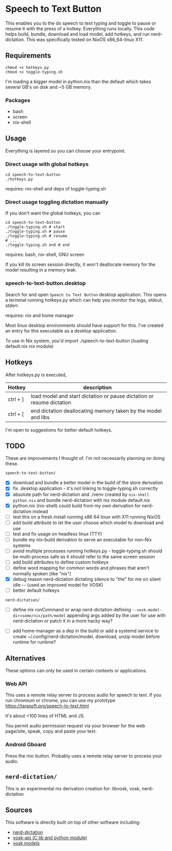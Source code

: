 # Speech to Text Button

This enables you to the do speech to text typing and toggle to pause or resume it with the press of a hotkey.
Everything runs locally. This code helps build, bundle, download and load model, add hotkeys, and run nerd-dictation.
This was specifically tested on NixOS x86_64-linux X11.


## Requirements

```shell
chmod +x hotkeys.py
chmod +x toggle-typing.sh
```

I'm loading a bigger model in python.nix than the default which takes several GB's on disk and ~5 GB memory.

### Packages

- bash
- screen
- nix-shell


## Usage

Everything is layered so you can choose your entrypoint.

### Direct usage with global hotkeys

```shell
cd speech-to-text-button
./hotkeys.py
```

requires: nix-shell and deps of toggle-typing.sh

### Direct usage toggling dictation manually

If you don't want the global hotkeys, you can

```shell
cd speech-to-text-button
./toggle-typing.sh # start
./toggle-typing.sh # pause
./toggle-typing.sh # resume
# ...
./toggle-typing.sh end # end
```

requires: bash, nix-shell, GNU screen

If you kill its screen session directly, it won't deallocate memory for the model resulting in a memory leak.

### speech-to-text-button.desktop

Search for and open `Speech to Text Button` desktop application.
This opens a terminal running hotkeys.py which can help you monitor the logs, stdout, stderr.

requires: nix and home manager

Most linux desktop environments should have support for this. I've created an entry for this executable as
a desktop application.

To use in Nix system, you'd import ./speech-to-text-button (loading default.nix nix module)


## Hotkeys

After hotkeys.py is executed,

| Hotkey   | description                                                           |
|----------|-----------------------------------------------------------------------|
| ctrl + ] | load model and start dictation or pause dictation or resume dictation |
| ctrl + [ | end dictation deallocating memory taken by the model and libs         |

I'm open to suggestions for better default hotkeys.


## TODO

These are improvements I thought of. I'm not necessarily planning on doing these.

`speech-to-text-button/`
- [x] download and bundle a better model in the build of the store derivation
- [x] fix .desktop application - it's not linking to toggle-typing.sh correctly
- [x] absolute path for nerd-dictation and ./venv created by `nix-shell python.nix` and bundle nerd-dictation with nix module default.nix
- [x] python.nix (nix-shell) could build from my own derivation for nerd-dictation instead
- [ ] test this on a fresh install running x86 64 linux with X11 running NixOS
- [ ] add build attribute to let the user choose which model to download and use
- [ ] test and fix usage on headless linux (TTY)
- [ ] bundle my nix-build derivation to serve an executable for non-Nix systems
- [ ] avoid multiple processes running hotkeys.py - toggle-typing.sh should be multi-process safe as it should refer to the same screen session
- [ ] add build attributes to define custom hotkeys
- [ ] define word mapping for common words and phrases that aren't normally spoken (like "nix")
- [x] debug reason nerd-dictation dictating silence to "the" for me on silent idle -- (used an improved model for VOSK)
- [ ] better default hotkeys

`nerd-dictation/`
- [ ] define nix runCommand or wrap nerd-dictation defining `--vosk-model-dir=some/nix/path/model` appending args added by the user for use with nerd-dictation or patch it in a more hacky way?
- [ ] add home-manager as a dep in the build or add a systemd service to create ~/.config/nerd-dictation/model, download, unzip model before runtime for runtime?


## Alternatives

These options can only be used in certain contexts or applications.

### Web API

This uses a remote relay server to process audio for speech to text. If you run chromium or chrome, you can use
my prototype https://tarasoft.pro/speech-to-text.html

It's about <100 lines of HTML and JS.

You permit audio permission request via your browser for the web page/site, speak, copy and paste your text.

### Android Gboard

Press the mic button. Probably uses a remote relay server to process your audio.


## `nerd-dictation/`

This is an experimental nix derivation creation for: libvosk, vosk, nerd-dictation


## Sources

This software is directly built on top of other software including:
- [nerd-dictation](https://github.com/ideasman42/nerd-dictation)
- [vosk-api (C lib and python module)](https://github.com/alphacep/vosk-api)
- [vosk models](https://alphacephei.com/vosk/models)
